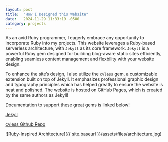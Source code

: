 ```yaml
---
layout: post
title:  "How I Designed this Website"
date:   2024-11-29 11:33:19 -0500
category: projects
---
```


As an avid Ruby programmer, I eagerly embrace any opportunity to incorporate Ruby into my projects. This website leverages a Ruby-based serverless architecture, with `Jekyll` as its core framework. `Jekyll` is a powerful Ruby gem designed for building blog-aware static sites efficiently, enabling seamless content management and flexbility with your website design.

To enhance the site’s design, I also utilize the `cvless` gem, a customizable extension built on top of Jekyll. It emphasizes professional graphic design and typography principles which has helped greatly to ensure the website is neat and polished. The website is hosted on GitHub Pages, which is created by the same authors as Jekyll!

Documentation to support these great gems is linked below!

[Jekyll](https://jekyllrb.com/)

[cvless Github Repo](https://github.com/piazzai/cvless)

![Ruby-Inspired Architecture]({{ site.baseurl }}/assets/files/architecture.jpg)
